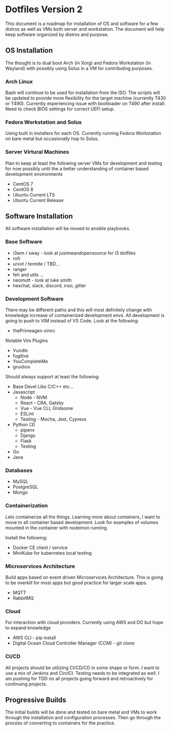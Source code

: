 # Dotfiles Version 2

This document is a roadmap for installation of OS and software for a few distros as well as VMs both server and workstation.  The document will help keep software organized by distros and purpose.  

## OS Installation

The thought is to dual boot Arch (in Xorg) and Fedora Workstation (in Wayland) with possibly using Solus in a VM for contributing purposes.  

### Arch Linux

Bash will continue to be used for installation from the ISO.  The scripts will be updated to provide more flexibility for the target machine (currently T430 or T490).  Currently experiencing issue with bootloader on T490 after install.  Need to check BIOS settings for correct UEFI setup.

### Fedora Workstation and Solus 

Using built in installers for each OS. Currently running Fedora Workstation on bare metal but occasionally hop to Solus.

### Server Virtural Machines

Plan to keep at least the following server VMs for development and testing for now possibly until the a better understanding of container based development environments

* CentOS 7
* CentOS 8
* Ubuntu Current LTS
* Ubuntu Current Release

## Software Installation

All software installation will be moved to ansible playbooks.  

### Base Software

* i3wm / sway - look at justmeandopensource for i3 dotfiles
* rofi
* urxvt / termite / TBD...
* ranger
* feh and utils ...
* neomutt - look at luke smith
* hexchat, slack, discord, irssi, gitter

### Development Software

There may be different paths and this will most definitely change with knowledge increase of containerized development envs.  All development is going to push to VIM instead of VS Code.  Look at the following:

* thePrimeagen vimrc

Notable Vim Plugins
* Vundle
* fugitive
* YouCompleteMe
* gruvbox

Should always support at least the following:

* Base Devel Libs C/C++ etc...
* Javascript
  * Node - NVM
  * React - CRA, Gatsby
  * Vue - Vue CLI, Gridsome
  * ESLint
  * Testing - Mocha, Jest, Cypress
* Python (3)
  * pipenv
  * Django
  * Flask
  * Testing
* Go
* Java

### Databases

* MySQL
* PostgreSQL
* Mongo

### Containerization

Lets containerize all the things.  Learning more about containers, I want to move to all container based development.  Look for examples of volumes mounted in the container with nodemon running.

Install the following:

* Docker CE client / service
* MiniKube for kubernetes local testing

### Microservices Architecture

Build apps based on event driven Microservices Architecture.  This is going to be overkill for most apps but good practice for larger scale apps.

* MQTT
* RabbitMQ 

### Cloud

For interaction with cloud providers.  Currently using AWS and DO but hope to expand knowledge

* AWS CLI - pip install
* Digital Ocean Cloud Controller Manager (CCM) - git clone

### CI/CD

All projects should be utilizing CI/CD/CD in some shape or form.  I want to use a mix of Jenkins and CirclCI.  Testing needs to be integrated as well.  I am pushing for TDD on all projects going forward and retroactively for continuing projects.

## Progressive Builds

The initial builds will be done and tested on bare metal and VMs to work through the installation and configuration processes.  Then go through the process of converting to containers for the practice.
